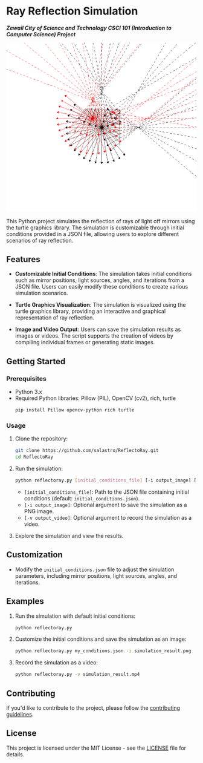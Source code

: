 # Ray Reflection Simulation

***Zewail City of Science and Technology CSCI 101 (Introduction to Computer Science) Project***

![images/20231106-112653.png](images/20231106-112653.png)

This Python project simulates the reflection of rays of light off mirrors using the turtle graphics library. The simulation is customizable through initial conditions provided in a JSON file, allowing users to explore different scenarios of ray reflection.

## Features

- **Customizable Initial Conditions**: The simulation takes initial conditions such as mirror positions, light sources, angles, and iterations from a JSON file. Users can easily modify these conditions to create various simulation scenarios.

- **Turtle Graphics Visualization**: The simulation is visualized using the turtle graphics library, providing an interactive and graphical representation of ray reflection.

- **Image and Video Output**: Users can save the simulation results as images or videos. The script supports the creation of videos by compiling individual frames or generating static images.

## Getting Started

### Prerequisites

- Python 3.x
- Required Python libraries: Pillow (PIL), OpenCV (cv2), rich, turtle
  ```bash
  pip install Pillow opencv-python rich turtle
  ```

### Usage

1. Clone the repository:
   ```bash
   git clone https://github.com/salastro/ReflectoRay.git
   cd ReflectoRay
   ```

2. Run the simulation:
   ```bash
   python reflectoray.py [initial_conditions_file] [-i output_image] [-v output_video]
   ```

   - `[initial_conditions_file]`: Path to the JSON file containing initial conditions (default: `initial_conditions.json`).
   - `[-i output_image]`: Optional argument to save the simulation as a PNG image.
   - `[-v output_video]`: Optional argument to record the simulation as a video.

3. Explore the simulation and view the results.

## Customization

- Modify the `initial_conditions.json` file to adjust the simulation parameters, including mirror positions, light sources, angles, and iterations.

## Examples

1. Run the simulation with default initial conditions:
   ```bash
   python reflectoray.py
   ```

2. Customize the initial conditions and save the simulation as an image:
   ```bash
   python reflectoray.py my_conditions.json -i simulation_result.png
   ```

3. Record the simulation as a video:
   ```bash
   python reflectoray.py -v simulation_result.mp4
   ```

## Contributing

If you'd like to contribute to the project, please follow the [contributing guidelines](CONTRIBUTING.md).

## License

This project is licensed under the MIT License - see the [LICENSE](LICENSE) file for details.
